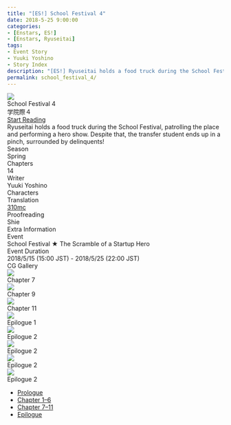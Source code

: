 ```yaml
---
title: "[ES!] School Festival 4"
date: 2018-5-25 9:00:00
categories:
- [Enstars, ES!]
- [Enstars, Ryuseitai]
tags:
- Event Story
- Yuuki Yoshino
- Story Index
description: "[ES!] Ryuseitai holds a food truck during the School Festival, patrolling the place and performing a hero show. Despite that, the transfer student ends up in a pinch, surrounded by delinquents!"
permalink: school_festival_4/
---
```

<div class="preview-wrapper reverse" style="--storyColor:#5ac189;--storyColor-rgb:90,193,137;--storyColor-h:147.4;--storyColor-s:45.4%;--storyColor-l:55.5%;">
    <div class="grid-wrapper">
        <div class="preview-background" style="background-image: url('/img/es/eventstory/schoolfestival4/tetorabcgframe.jpg')"></div>
        <div class="preview-box">
            <div class="title-area">
                <div class="title-area__title">School Festival 4</div>
                <div class="title-area__subtitle">学院際４</div>
                <div class="title-area__start"><a href="/school_festival_4/prologue">Start Reading</a></div>
            </div>
            <div class="info-area">
                <div class="synopsis">
                    Ryuseitai holds a food truck during the School Festival, patrolling the place and performing a hero show. Despite that, the transfer student ends up in a pinch, surrounded by delinquents!
                </div>
                <div class="info">
                    <div class="info-item season">
                        <div class="label">
                            Season
                        </div>
                        <div class="value">
                            Spring
                        </div>
                    </div>
                    <div class="info-item chapters">
                        <div class="label">
                            Chapters
                        </div>
                        <div class="value">
                            14
                        </div>
                    </div>
                    <div class="info-item writer">
                        <div class="label">
                            Writer
                        </div>
                        <div class="value">
                            Yuuki Yoshino
                        </div>
                    </div>
                    <div class="info-item characters">
                        <div class="label">
                            Characters
                        </div>
                        <div class="value">
                        <a href="/categories/Enstars/Midori" character="Midori"></a>
                        <a href="/categories/Enstars/Tetora" character="Tetora"></a>
                        <a href="/categories/Enstars/Chiaki" character="Chiaki"></a>
                        <a href="/categories/Enstars/Kanata" character="Kanata"></a>
                        <a href="/categories/Enstars/Shinobu" character="Shinobu"></a>
                        <a href="/categories/Enstars/Tomoya" character="Tomoya"></a>
                        <a href="/categories/Enstars/Wataru" character="Wataru"></a>
                        <a href="/categories/Enstars/Sora" character="Sora"></a>
                        <a href="/categories/Enstars/Kaoru" character="Kaoru"></a>
                        <a href="/categories/Enstars/Kuro" character="Kuro"></a>
                        </div>
                    </div>
                    <div class="info-item tl">
                        <div class="label">
                            Translation
                        </div>
                        <div class="value">
                            <a href="/about">310mc</a>
                        </div>
                    </div>
                    <div class="info-item pr">
                        <div class="label">
                            Proofreading
                        </div>
                        <div class="value">
                            Shie
                        </div>
                    </div>
                </div>
            </div>
        </div>
    </div>
</div>

<!-- more -->

<style>
    .preview-wrapper {
        display: none;
    }
    @media (max-width: 567px) {
        .post-block {
            padding: 5px 10px 8px !important;
        }
    }
</style>
<div class="story-wrapper" style="--storyColor:#5ac189;--storyColor-rgb:90,193,137;--storyColor-h:147.4;--storyColor-s:45.4%;--storyColor-l:55.5%;">
    <div class="grid-wrapper">
        <div class="story-background" style="background: top/cover url(/img/es/eventstory/schoolfestival4/midoriorigcg.jpg)"></div>
        <div class="story-box">
            <div class="story-cover">
                <div><img src="/img/es/eventstory/schoolfestival4/tetorabcgframe.jpg"></div>
            </div>
            <div class="title-area">
                <div class="title-area__title">School Festival 4</div>
                <div class="title-area__subtitle">学院際４</div>
                <div class="title-area__start">
                    <a href="/school_festival_4/prologue">Start Reading</a>
                </div>
            </div>
            <div class="info-area">
                <div class="synopsis">
                    Ryuseitai holds a food truck during the School Festival, patrolling the place and performing a hero show. Despite that, the transfer student ends up in a pinch, surrounded by delinquents!
                </div>
                <div class="info">
                    <div class="info-item season">
                        <div class="label">
                            Season
                        </div>
                        <div class="value">
                            Spring
                        </div>
                    </div>
                    <div class="info-item chapters">
                        <div class="label">
                            Chapters
                        </div>
                        <div class="value">
                            14
                        </div>
                    </div>
                    <div class="info-item writer">
                        <div class="label">
                            Writer
                        </div>
                        <div class="value">
                            Yuuki Yoshino
                        </div>
                    </div>
                    <div class="info-item characters">
                        <div class="label">
                            Characters
                        </div>
                        <div class="value">
                        <a href="/categories/Enstars/Midori" character="Midori"></a>
                        <a href="/categories/Enstars/Tetora" character="Tetora"></a>
                        <a href="/categories/Enstars/Chiaki" character="Chiaki"></a>
                        <a href="/categories/Enstars/Kanata" character="Kanata"></a>
                        <a href="/categories/Enstars/Shinobu" character="Shinobu"></a>
                        <a href="/categories/Enstars/Tomoya" character="Tomoya"></a>
                        <a href="/categories/Enstars/Wataru" character="Wataru"></a>
                        <a href="/categories/Enstars/Sora" character="Sora"></a>
                        <a href="/categories/Enstars/Kaoru" character="Kaoru"></a>
                        <a href="/categories/Enstars/Kuro" character="Kuro"></a>
                        </div>
                    </div>
                    <div class="info-item tl">
                        <div class="label">
                            Translation
                        </div>
                        <div class="value">
                          <a href="/about">310mc</a>
                        </div>
                    </div>
                    <div class="info-item pr">
                        <div class="label">
                            Proofreading
                        </div>
                        <div class="value">
                            Shie
                        </div>
                    </div>
                </div>
                <div class="extra-area">
                    <div class="tab-header">
                        <div class="tab-header__name">Extra Information</div>
                    </div>
                    <div class="tab-content">
                        <div class="tab-item">
                            <div class="label">
                                Event
                            </div>
                            <div class="value">
                                School Festival ★ The Scramble of a Startup Hero
                            </div>
                        </div>
                        <div class="tab-item">
                            <div class="label">
                                Event Duration
                            </div>
                            <div class="value">
                                2018/5/15 (15:00 JST) - 2018/5/25 (22:00 JST)
                            </div>
                        </div>
                    </div>
                </div>
                <div class="cg-gallery">
                    <div class="tab-header">
                        <div class="tab-header__name">CG Gallery</div>
                    </div>
                    <div class="tab-content">
                        <div class="gallery">
                            <div class="gallery-item">
                                <div class="image">
                                    <img src="/img/es/eventstory/schoolfestival4/tetoraorigcg.jpg">
                                </div>
                                <div class="caption">
                                    Chapter 7
                                </div>
                            </div>
                            <div class="gallery-item">
                                <div class="image">
                                    <img src="/img/es/eventstory/schoolfestival4/chiakiorigcg.jpg">
                                </div>
                                <div class="caption">
                                    Chapter 9
                                </div>
                            </div>
                            <div class="gallery-item">
                                <div class="image">
                                    <img src="/img/es/eventstory/schoolfestival4/kanataorigcg.jpg">
                                </div>
                                <div class="caption">
                                    Chapter 11
                                </div>
                            </div>
                            <div class="gallery-item">
                                <div class="image">
                                    <img src="/img/es/eventstory/schoolfestival4/midoriorigcg.jpg">
                                </div>
                                <div class="caption">
                                    Epilogue 1
                                </div>
                            </div>
                            <div class="gallery-item">
                                <div class="image">
                                    <img src="/img/es/eventstory/schoolfestival4/kanatabcg.jpg">
                                </div>
                                <div class="caption">
                                    Epilogue 2
                                </div>
                            </div>
                            <div class="gallery-item">
                                <div class="image">
                                    <img src="/img/es/eventstory/schoolfestival4/midoribcg.jpg">
                                </div>
                                <div class="caption">
                                    Epilogue 2
                                </div>
                            </div>
                            <div class="gallery-item">
                                <div class="image">
                                    <img src="/img/es/eventstory/schoolfestival4/tetorabcg.jpg">
                                </div>
                                <div class="caption">
                                    Epilogue 2
                                </div>
                            </div>
                            <div class="gallery-item">
                                <div class="image">
                                    <img src="/img/es/eventstory/schoolfestival4/chiakibcg.jpg">
                                </div>
                                <div class="caption">
                                    Epilogue 2
                                </div>
                            </div>
                        </div>
                    </div>
                </div>                
            </div>
            <div class="chapter-area">
                <div class="chapters">
                    <ul>
                        <li>
                            <a href="prologue" id="none">Prologue</a>
                        </li>
                        <li>
                            <a href="first_half" id="none">Chapter 1–6</a>
                        </li>
                        <li>
                            <a href="second_half" id="none">Chapter 7–11</a>
                        </li>
                        <li>
                            <a href="epilogue" id="none">Epilogue</a>
                        </li>
                    </ul>
                </div>
              <!--<div class="mini-talks">
                    <div class="mini-talk">
                        <div class="mt-header">Tetora Nagumo</div>
                        <div class="mt-content">
                        <div class="item">
                            <a href="minitalk/chiaki_1" id="none">x</a>
                            <a href="minitalk/chiaki_2" id="none">x</a>
                            </div>
                        </div>
                    </div>
                    <div class="mini-talk">
                        <div class="mt-header">Midori Takamine</div>
                        <div class="mt-content">
                            <div class="item">
                            <a href="NOTRANSLATION" id="none">x</a>
                            <a href="NOTRANSLATION" id="none">x</a>
                            </div>
                        </div>
                    </div>
                    <div class="mini-talk">
                        <div class="mt-header">Chiaki Morisawa</div>
                        <div class="mt-content">
                            <div class="item">
                            <a href="NOTRANSLATION" id="none">x</a>
                            <a href="NOTRANSLATION" id="none">x</a>
                            </div>
                        </div>
                    </div>
                    <div class="mini-talk">
                        <div class="mt-header">Kanata Shinkai</div>
                        <div class="mt-content">
                            <div class="item">
                            <a href="NOTRANSLATION" id="none">x</a>
                            <a href="NOTRANSLATION" id="none">x</a>
                            </div>
                        </div>
                    </div>
                </div>-->
            </div>
        </div>
    </div>
</div>
